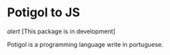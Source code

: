 # Potigol to JS

*alert* [This package is in development]

Potigol is a programming language write in portuguese.